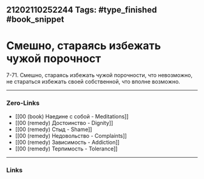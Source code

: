 21202110252244
Tags: #type_finished #book_snippet 
---
# Смешно, стараясь избежать чужой порочност

 7-71. Смешно, стараясь избежать чужой порочности, что невозможно, не стараться избежать своей собственной,  что вполне возможно. 

---
### Zero-Links
 - [[00 (book) Наедине с собой - Meditations]]
 - [[00 (remedy) Достоинство - Dignity]]
 - [[00 (remedy) Стыд - Shame]]
 - [[00 (remedy) Недовольство - Complaints]]
 - [[00 (remedy) Зависимость - Addiction]]
 - [[00 (remedy) Терпимость - Tolerance]]
---
### Links
